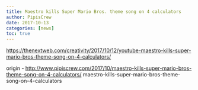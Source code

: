 ```yaml
---
title: Maestro kills Super Mario Bros. theme song on 4 calculators
author: PipisCrew
date: 2017-10-13
categories: [news]
toc: true
---
```


https://thenextweb.com/creativity/2017/10/12/youtube-maestro-kills-super-mario-bros-theme-song-on-4-calculators/

origin - http://www.pipiscrew.com/2017/10/maestro-kills-super-mario-bros-theme-song-on-4-calculators/ maestro-kills-super-mario-bros-theme-song-on-4-calculators